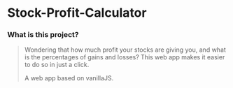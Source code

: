 # Stock-Profit-Calculator
### What is this project?
>Wondering that how much profit your stocks are giving you, and what is the percentages of gains and losses? This web app makes it easier to do so in just a click.
>
>A web app based on vanillaJS.
